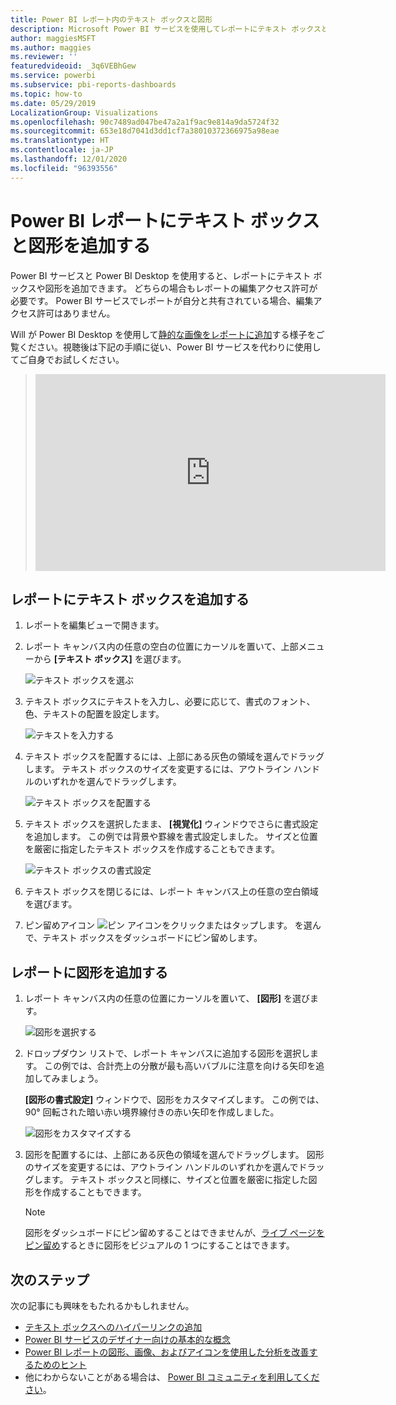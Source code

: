 ```yaml
---
title: Power BI レポート内のテキスト ボックスと図形
description: Microsoft Power BI サービスを使用してレポートにテキスト ボックスと図形を追加および作成します。
author: maggiesMSFT
ms.author: maggies
ms.reviewer: ''
featuredvideoid: _3q6VEBhGew
ms.service: powerbi
ms.subservice: pbi-reports-dashboards
ms.topic: how-to
ms.date: 05/29/2019
LocalizationGroup: Visualizations
ms.openlocfilehash: 90c7489ad047be47a2a1f9ac9e814a9da5724f32
ms.sourcegitcommit: 653e18d7041d3dd1cf7a38010372366975a98eae
ms.translationtype: HT
ms.contentlocale: ja-JP
ms.lasthandoff: 12/01/2020
ms.locfileid: "96393556"
---
```

# <a name="add-text-boxes-and-shapes-to-power-bi-reports"></a>Power BI レポートにテキスト ボックスと図形を追加する
Power BI サービスと Power BI Desktop を使用すると、レポートにテキスト ボックスや図形を追加できます。 どちらの場合もレポートの編集アクセス許可が必要です。 Power BI サービスでレポートが自分と共有されている場合、編集アクセス許可はありません。 

Will が Power BI Desktop を使用して[静的な画像をレポートに追加](/learn/modules/visuals-in-power-bi/12-formatting)する様子をご覧ください。視聴後は下記の手順に従い、Power BI サービスを代わりに使用してご自身でお試しください。
> 
> <iframe width="560" height="315" src="https://www.youtube.com/embed/_3q6VEBhGew" frameborder="0" allowfullscreen></iframe>
> 

## <a name="add-a-text-box-to-a-report"></a>レポートにテキスト ボックスを追加する
1. レポートを編集ビューで開きます。

2. レポート キャンバス内の任意の空白の位置にカーソルを置いて、上部メニューから **[テキスト ボックス]** を選びます。
   
   ![テキスト ボックスを選ぶ](media/power-bi-reports-add-text-and-shapes/pbi_textbox.png)
3. テキスト ボックスにテキストを入力し、必要に応じて、書式のフォント、色、テキストの配置を設定します。 
   
   ![テキストを入力する](media/power-bi-reports-add-text-and-shapes/pbi_textbox2new.png)
4. テキスト ボックスを配置するには、上部にある灰色の領域を選んでドラッグします。 テキスト ボックスのサイズを変更するには、アウトライン ハンドルのいずれかを選んでドラッグします。 
   
   ![テキスト ボックスを配置する](media/power-bi-reports-add-text-and-shapes/textboxsmaller.gif)

5. テキスト ボックスを選択したまま、 **[視覚化]** ウィンドウでさらに書式設定を追加します。 この例では背景や罫線を書式設定しました。 サイズと位置を厳密に指定したテキスト ボックスを作成することもできます。  

   ![テキスト ボックスの書式設定](media/power-bi-reports-add-text-and-shapes/power-bi-borders.png)

6. テキスト ボックスを閉じるには、レポート キャンバス上の任意の空白領域を選びます。 

7. ピン留めアイコン  ![ピン アイコンをクリックまたはタップします。](media/power-bi-reports-add-text-and-shapes/pbi_pintile.png) を選んで、テキスト ボックスをダッシュボードにピン留めします。 

## <a name="add-a-shape-to-a-report"></a>レポートに図形を追加する
1. レポート キャンバス内の任意の位置にカーソルを置いて、 **[図形]** を選びます。
   
   ![図形を選択する](media/power-bi-reports-add-text-and-shapes/power-bi-shapes.png)
2. ドロップダウン リストで、レポート キャンバスに追加する図形を選択します。 この例では、合計売上の分散が最も高いバブルに注意を向ける矢印を追加してみましょう。 
   
   **[図形の書式設定]** ウィンドウで、図形をカスタマイズします。 この例では、90° 回転された暗い赤い境界線付きの赤い矢印を作成しました。
   
   ![図形をカスタマイズする](media/power-bi-reports-add-text-and-shapes/power-bi-arrrow.png)
3. 図形を配置するには、上部にある灰色の領域を選んでドラッグします。 図形のサイズを変更するには、アウトライン ハンドルのいずれかを選んでドラッグします。 テキスト ボックスと同様に、サイズと位置を厳密に指定した図形を作成することもできます。

   > [!NOTE]
   > 図形をダッシュボードにピン留めすることはできませんが、[ライブ ページをピン留め](service-dashboard-pin-live-tile-from-report.md)するときに図形をビジュアルの 1 つにすることはできます。 
   > 
   > 

## <a name="next-steps"></a>次のステップ

次の記事にも興味をもたれるかもしれません。

* [テキスト ボックスへのハイパーリンクの追加](service-add-hyperlink-to-text-box.md)
* [Power BI サービスのデザイナー向けの基本的な概念](../fundamentals/service-basic-concepts.md)
* [Power BI レポートの図形、画像、およびアイコンを使用した分析を改善するためのヒント](../guidance/report-tips-shapes-images-icons.md)
* 他にわからないことがある場合は、 [Power BI コミュニティを利用してください](https://community.powerbi.com/)。
